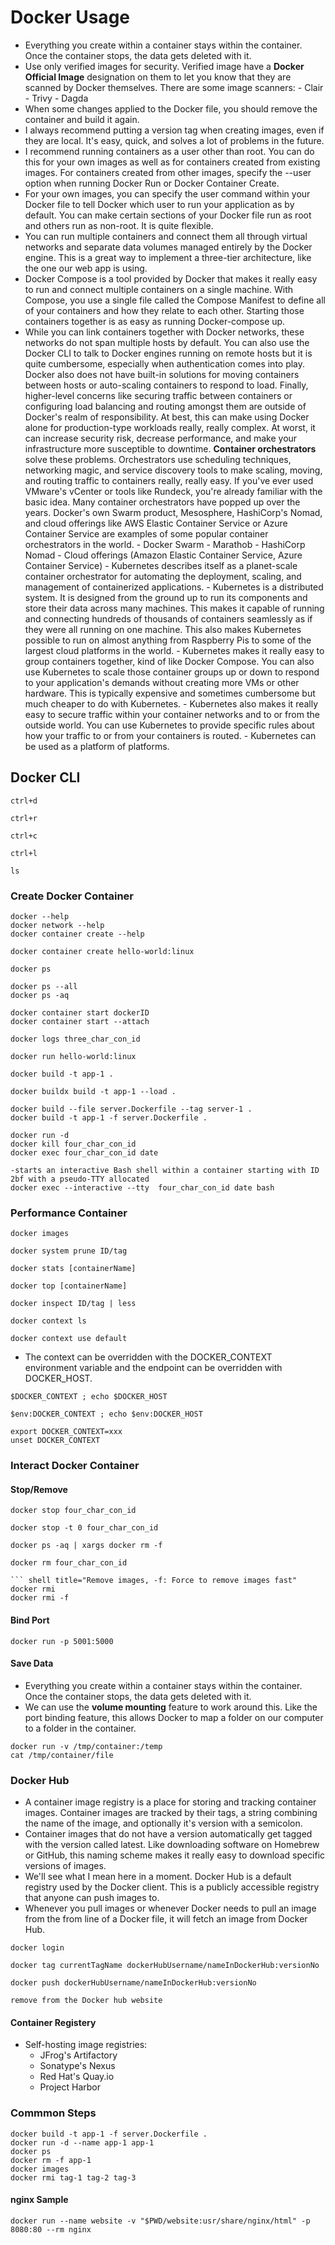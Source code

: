 # Docker Usage
- Everything you create within a container stays within the container. Once the container stops, the data gets deleted with it.
- Use only verified images for security. Verified image have a **Docker Official Image** designation on them to let you know that they are scanned by Docker themselves. There are some image scanners:
      - Clair
      - Trivy
      - Dagda
- When some changes applied to the Docker file, you should remove the container and build it again.
- I always recommend putting a version tag when creating images, even if they are local. It's easy, quick, and solves a lot of problems in the future.
- I recommend running containers as a user other than root. You can do this for your own images as well as for containers created from existing images. For containers created from other images, specify the --user option when running Docker Run or Docker Container Create.
- For your own images, you can specify the user command within your Docker file to tell Docker which user to run your application as by default. You can make certain sections of your Docker file run as root and others run as non-root. It is quite flexible.
- You can run multiple containers and connect them all through virtual networks and separate data volumes managed entirely by the Docker engine. This is a great way to implement a three-tier architecture, like the one our web app is using.
- Docker Compose is a tool provided by Docker that makes it really easy to run and connect multiple containers on a single machine. With Compose, you use a single file called the Compose Manifest to define all of your containers and how they relate to each other. Starting those containers together is as easy as running Docker-compose up.
- While you can link containers together with Docker networks, these networks do not span multiple hosts by default. You can also use the Docker CLI to talk to Docker engines running on remote hosts but it is quite cumbersome, especially when authentication comes into play. Docker also does not have built-in solutions for moving containers between hosts or auto-scaling containers to respond to load. Finally, higher-level concerns like securing traffic between containers or configuring load balancing and routing amongst them are outside of Docker's realm of responsibility. At best, this can make using Docker alone for production-type workloads really, really complex. At worst, it can increase security risk, decrease performance, and make your infrastructure more susceptible to downtime. **Container orchestrators** solve these problems. Orchestrators use scheduling techniques, networking magic, and service discovery tools to make scaling, moving, and routing traffic to containers really, really easy. If you've ever used VMware's vCenter or tools like Rundeck, you're already familiar with the basic idea. Many container orchestrators have popped up over the years. Docker's own Swarm product, Mesosphere, HashiCorp's Nomad, and cloud offerings like AWS Elastic Container Service or Azure Container Service are examples of some popular container orchestrators in the world.
        - Docker Swarm
        - Marathob
        - HashiCorp Nomad
        - Cloud offerings (Amazon Elastic Container Service, Azure Container Service)
        - Kubernetes describes itself as a planet-scale container orchestrator for automating the deployment, scaling, and management of containerized applications.
              - Kubernetes is a distributed system. It is designed from the ground up to run its components and store their data across many machines. This makes it capable of running and connecting hundreds of thousands of containers seamlessly as if they were all running on one machine. This also makes Kubernetes possible to run on almost anything from Raspberry Pis to some of the largest cloud platforms in the world.
              - Kubernetes makes it really easy to group containers together, kind of like Docker Compose. You can also use Kubernetes to scale those container groups up or down to respond to your application's demands without creating more VMs or other hardware. This is typically expensive and sometimes cumbersome but much cheaper to do with Kubernetes.
              - Kubernetes also makes it really easy to secure traffic within your container networks and to or from the outside world. You can use Kubernetes to provide specific rules about how your traffic to or from your containers is routed.
              - Kubernetes can be used as a platform of platforms. 
  
  
## Docker CLI
``` shell title="Exit the shell"
ctrl+d
```

``` shell title="Find previous command"
ctrl+r
```

``` shell title="Stop the process"
ctrl+c
```

``` shell title="Clear the screen"
ctrl+l
```

``` shell title="List directory"
ls
```

### Create Docker Container
``` shell title="Help"
docker --help
docker network --help
docker container create --help
```

``` shell title="Create new container"
docker container create hello-world:linux 
```

``` shell title="Show the actively running containers"
docker ps
```

``` shell title="Show the all containers"
docker ps --all
docker ps -aq
```

``` shell title="Start the container"
docker container start dockerID
docker container start --attach
```

``` shell 
docker logs three_char_con_id
```

``` shell title="docker run => create, start, attach"
docker run hello-world:linux
```

``` shell title="t: the tag insead of ID and .:  the path of all images to include"
docker build -t app-1 . 
```

``` shell title="buildx: use BuildKit"
docker buildx build -t app-1 --load .
```

``` shell title="Use specific docker file"
docker build --file server.Dockerfile --tag server-1 .
docker build -t app-1 -f server.Dockerfile .
```

``` shell title="-d: Move to background"
docker run -d 
docker kill four_char_con_id
docker exec four_char_con_id date
```

``` shell title="tty: allocates a pseudo-tty, interactive: keep stdin open even if not attached, tell Docker to enable keystrokes"
-starts an interactive Bash shell within a container starting with ID 2bf with a pseudo-TTY allocated 
docker exec --interactive --tty  four_char_con_id date bash
```

### Performance Container
``` shell title="Show all images"
docker images
```

``` shell title="Smartly removes useless data"
docker system prune ID/tag
```

``` shell title="Snapshot of the container's performance"
docker stats [containerName]
```

``` shell title="Show what's running inside of the container without having to exec"
docker top [containerName]
```

``` shell title="Show advanced information about a container in JSON format. Its searchable. to quit press 'q'"
docker inspect ID/tag | less
```

``` shell title="Show contexts"
docker context ls
```

``` shell title="Switch to the context created by Docker Desktop"
docker context use default
```

- The context can be overridden with the DOCKER_CONTEXT environment variable and the endpoint can be overridden with DOCKER_HOST.
``` shell
$DOCKER_CONTEXT ; echo $DOCKER_HOST
```

``` shell title="in Windows PowerShell"
$env:DOCKER_CONTEXT ; echo $env:DOCKER_HOST
```

``` shell
export DOCKER_CONTEXT=xxx
unset DOCKER_CONTEXT
```

### Interact Docker Container
#### Stop/Remove

``` shell
docker stop four_char_con_id
```

``` shell title="Force to terminate"
docker stop -t 0 four_char_con_id
```

``` shell title="Work as a loop, provide IDs from left and applies to the right command"
docker ps -aq | xargs docker rm -f
```

``` shell title="Remove container"
docker rm four_char_con_id

``` shell title="Remove images, -f: Force to remove images fast"
docker rmi 
docker rmi -f 
```
  
#### Bind Port
``` shell title="outside port:inside port => browse 5001"
docker run -p 5001:5000
```

#### Save Data
- Everything you create within a container stays within the container. Once the container stops, the data gets deleted with it.
- We can use the **volume mounting** feature to work around this. Like the port binding feature, this allows Docker to map a folder on our computer to a folder in the container.

``` shell title="--volum: map temp folder in the container to the /tmp/container path => the file should exists otherwise assumes as a directory"
docker run -v /tmp/container:/temp
cat /tmp/container/file
```

### Docker Hub
- A container image registry is a place for storing and tracking container images. Container images are tracked by their tags, a string combining the name of the image, and optionally it's version with a semicolon.
- Container images that do not have a version automatically get tagged with the version called latest. Like downloading software on Homebrew or GitHub, this naming scheme makes it really easy to download specific versions of images.
- We'll see what I mean here in a moment. Docker Hub is a default registry used by the Docker client. This is a publicly accessible registry that anyone can push images to.
- Whenever you pull images or whenever Docker needs to pull an image from the from line of a Docker file, it will fetch an image from Docker Hub.

``` shell
docker login
```

``` shell title="Rename docker images"
docker tag currentTagName dockerHubUsername/nameInDockerHub:versionNo
```

``` shell title="Push the image to Hub"
docker push dockerHubUsername/nameInDockerHub:versionNo
```

``` shell title="Remove the image from Hub"
remove from the Docker hub website
```

#### Container Registery
- Self-hosting image registries:
    - JFrog's Artifactory
    - Sonatype's Nexus
    - Red Hat's Quay.io
    - Project Harbor


### Commmon Steps 
``` shell 
docker build -t app-1 -f server.Dockerfile .
docker run -d --name app-1 app-1
docker ps
docker rm -f app-1
docker images
docker rmi tag-1 tag-2 tag-3
```

#### nginx Sample
``` shell 
docker run --name website -v "$PWD/website:usr/share/nginx/html" -p 8080:80 --rm nginx
```
